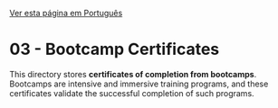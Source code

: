 [Ver esta página em Português](README_pt-br.md)

# 03 - Bootcamp Certificates

This directory stores **certificates of completion from bootcamps**. Bootcamps are intensive and immersive training programs, and these certificates validate the successful completion of such programs.
